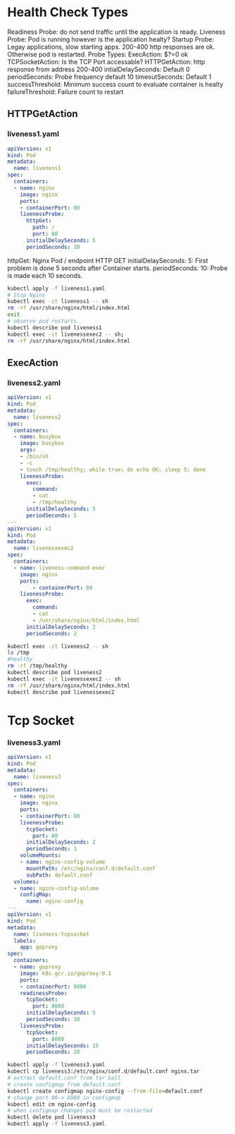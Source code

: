 # Health Check Types
Readiness Probe: do not send traffic until the application is ready.
Liveness Probe: Pod is running however is the application healty?
Startup Probe: Legay applications, slow starting apps.
200-400 http responses are ok.
Otherwise pod is restarted.
Probe Types:
ExecAction: $?=0 ok
TCPSocketAction: Is the TCP Port accessable?
HTTPGetAction: http response from address 200-400
intialDelaySeconds: Default 0
periodSeconds: Probe frequency default 10
timeoutSeconds: Default 1
successThreshold: Minimum success count to evaluate container is healty
failureThreshold: Failure count to restart

## HTTPGetAction
### liveness1.yaml
```yaml
apiVersion: v1
kind: Pod
metadata:
  name: liveness1
spec:
  containers:
  - name: nginx
    image: nginx
    ports:
    - containerPort: 80
    livenessProbe:
      httpGet:
        path: /
        port: 80
      initialDelaySeconds: 5
      periodSeconds: 10

```
httpGet: Nginx Pod / endpoint HTTP GET 
initialDelaySeconds: 5: First problem is done 5 seconds after Container starts.
periodSeconds: 10: Probe is made each 10 seconds.
```bash
kubectl apply -f liveness1.yaml
# Stop Nginx
kubectl exec -it liveness1 -- sh
rm -rf /usr/share/nginx/html/index.html
exit
# observe pod restarts
kubectl describe pod liveness1
kubectl exec -it livenessexec2 -- sh;
rm -rf /usr/share/nginx/html/index.html
```
## ExecAction 
### liveness2.yaml
```yaml
apiVersion: v1
kind: Pod
metadata:
  name: liveness2
spec:
  containers:
  - name: busybox
    image: busybox
    args:
    - /bin/sh
    - -c
    - touch /tmp/healthy; while true; do echo OK; sleep 5; done
    livenessProbe:
      exec:
        command:
        - cat
        - /tmp/healthy
      initialDelaySeconds: 5
      periodSeconds: 5
---
apiVersion: v1
kind: Pod
metadata:
  name: livenessexec2
spec:
  containers:
  - name: liveness-command-exec
    image: nginx
    ports:
        - containerPort: 80
    livenessProbe:
      exec:
        command:
        - cat
        - /usr/share/nginx/html/index.html
      initialDelaySeconds: 2
      periodSeconds: 2
```

```bash
kubectl exec -it liveness2 -- sh
ls /tmp
#healthy
rm -rf /tmp/healthy
kubectl describe pod liveness2
kubectl exec -it livenessexec2 -- sh
rm -rf /usr/share/nginx/html/index.html
kubectl describe pod livenessexec2
```

# Tcp Socket
### liveness3.yaml
```yaml
apiVersion: v1
kind: Pod
metadata:
  name: liveness3
spec:
  containers:
  - name: nginx
    image: nginx
    ports:
    - containerPort: 80
    livenessProbe:
      tcpSocket:
        port: 80
      initialDelaySeconds: 2
      periodSeconds: 1
    volumeMounts:
    - name: nginx-config-volume
      mountPath: /etc/nginx/conf.d/default.conf
      subPath: default.conf
  volumes:
  - name: nginx-config-volume
    configMap:
      name: nginx-config
---
apiVersion: v1
kind: Pod
metadata:
  name: liveness-tcpsocket
  labels:
    app: goproxy
spec:
  containers:
  - name: goproxy
    image: k8s.gcr.io/goproxy:0.1
    ports:
    - containerPort: 8080
    readinessProbe:
      tcpSocket:
        port: 8080
      initialDelaySeconds: 5
      periodSeconds: 10
    livenessProbe:
      tcpSocket:
        port: 8080
      initialDelaySeconds: 15
      periodSeconds: 20
```



```bash
kubectl apply -f liveness3.yaml
kubectl cp liveness3:/etc/nginx/conf.d/default.conf nginx.tar
# extract default.conf from tar ball
# create configmap from default.conf
kubectl create configmap nginx-config --from-file=default.conf
# change port 80-> 8080 in configmap
kubectl edit cm nginx-config
# when configmap changes pod must be restarted
kubectl delete pod liveness3
kubectl apply -f liveness3.yaml

